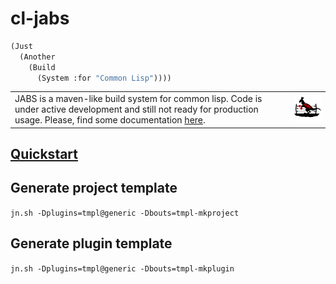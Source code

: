 # cl-jabs
```lisp
(Just
  (Another
    (Build
      (System :for "Common Lisp"))))
```
| | |
|:--|---|
| JABS is a maven-like build system for common lisp. Code is under active development and still not ready for production usage. Please, find some documentation [here](https://github.com/cl-jabs/cl-jabs/wiki). | ![](https://github.com/cl-jabs/cl-jabs/blob/master/share/images/JABS_128x128.png) |


## [Quickstart](https://github.com/cl-jabs/cl-jabs/wiki/quickstart)

## Generate project template

```jn.sh -Dplugins=tmpl@generic -Dbouts=tmpl-mkproject```

## Generate plugin template

```jn.sh -Dplugins=tmpl@generic -Dbouts=tmpl-mkplugin```
